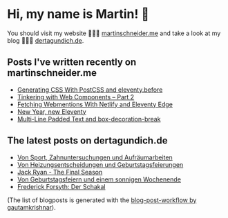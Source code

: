 # Hi, my name is Martin! 👋 
You should visit my website 👨🏼‍💻  [martinschneider.me](https://martinschneider.me) and take a look at my blog 🤷🏼‍♂️ [dertagundich.de](https://www.dertagundich.de).

## Posts I've written recently on martinschneider.me
<!-- MSME-POST-LIST:START -->
- [Generating CSS With PostCSS and eleventy.before](https://martinschneider.me/articles/generating-css-with-postcss-and-eleventy-before/)
- [Tinkering with Web Components – Part 2](https://martinschneider.me/articles/tinkering-with-web-components-part-2/)
- [Fetching Webmentions With Netlify and Eleventy Edge](https://martinschneider.me/articles/fetching-webmentions-with-netlify-and-eleventy-edge/)
- [New Year, new Eleventy](https://martinschneider.me/articles/new-year-new-eleventy/)
- [Multi-Line Padded Text and box-decoration-break](https://martinschneider.me/articles/multi-line-padded-text-and-box-decoration-break/)
<!-- MSME-POST-LIST:END -->

## The latest posts on dertagundich.de
<!-- DTUI-POST-LIST:START -->
- [Von Sport, Zahnuntersuchungen und Aufräumarbeiten](https://www.dertagundich.de/blog/2023/09/von-sport-zahnuntersuchungen-und-aufraumarbeiten)
- [Von Heizungsentscheidungen und Geburtstagsfeierungen](https://www.dertagundich.de/blog/2023/08/von-heizungsentscheidungen-und-geburtstagsfeierungen)
- [Jack Ryan - The Final Season](https://www.dertagundich.de/blog/2023/08/jack-ryan-the-final-season)
- [Von Geburtstagsfeiern und einem sonnigen Wochenende](https://www.dertagundich.de/blog/2023/08/von-geburtstagsfeiern-und-einem-sonnigen-wochenende)
- [Frederick Forsyth: Der Schakal](https://www.dertagundich.de/blog/2023/08/frederick-forsyth-der-schakal)
<!-- DTUI-POST-LIST:END -->

(The list of blogposts is generated with the [blog-post-workflow by gautamkrishnar](https://github.com/gautamkrishnar/blog-post-workflow)).
